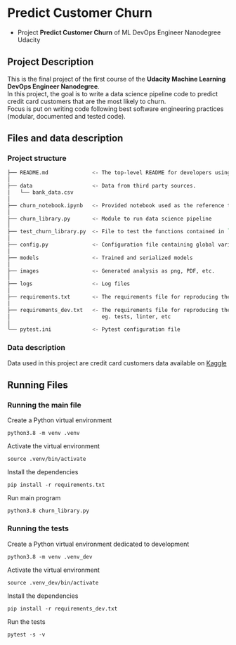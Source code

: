 # Predict Customer Churn

- Project **Predict Customer Churn** of ML DevOps Engineer Nanodegree Udacity

## Project Description
This is the final project of the first course of the **Udacity Machine Learning DevOps Engineer Nanodegree**.  
In this project, the goal is to write a data science pipeline code to predict credit card customers that are the most likely to churn.  
Focus is put on writing code following best software engineering practices (modular, documented and tested code).

## Files and data description

### Project structure

```bash
├── README.md              <- The top-level README for developers using this project.
│
├── data                   <- Data from third party sources.
│   └── bank_data.csv      
│
├── churn_notebook.ipynb   <- Provided notebook used as the reference to write `churn_library` module
│
├── churn_library.py       <- Module to run data science pipeline
│
├── test_churn_library.py  <- File to test the functions contained in `churn_library` module
│
├── config.py              <- Configuration file containing global variables
│
├── models                 <- Trained and serialized models
│
├── images                 <- Generated analysis as png, PDF, etc.
│
├── logs                   <- Log files
│
├── requirements.txt       <- The requirements file for reproducing the prod environment
│
├── requirements_dev.txt   <- The requirements file for reproducing the development environment
│                             eg. tests, linter, etc
│
└── pytest.ini             <- Pytest configuration file
```

### Data description

Data used in this project are credit card customers data available on [Kaggle](https://www.kaggle.com/datasets/sakshigoyal7/credit-card-customers/code)

## Running Files

### Running the main file

Create a Python virtual environment
```
python3.8 -m venv .venv
```

Activate the virtual environment
```
source .venv/bin/activate
```

Install the dependencies
```
pip install -r requirements.txt
```

Run main program
```
python3.8 churn_library.py
```

### Running the tests

Create a Python virtual environment dedicated to development
```
python3.8 -m venv .venv_dev
```

Activate the virtual environment
```
source .venv_dev/bin/activate
```

Install the dependencies
```
pip install -r requirements_dev.txt
```

Run the tests
```
pytest -s -v
```
